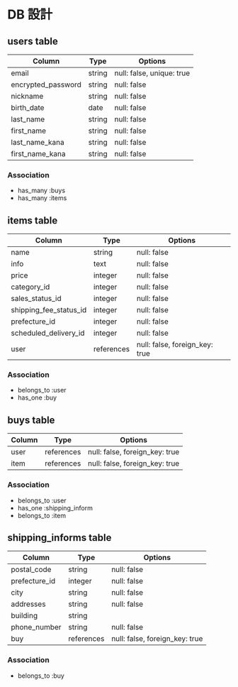 # DB 設計

## users table

| Column             | Type                | Options                        |
|--------------------|---------------------|--------------------------------|
| email              | string              | null: false, unique: true      |
| encrypted_password | string              | null: false                    |
| nickname           | string              | null: false                    |
| birth_date         | date                | null: false                    |
| last_name          | string              | null: false                    |
| first_name         | string              | null: false                    |
| last_name_kana     | string              | null: false                    |
| first_name_kana    | string              | null: false                    |


### Association

* has_many :buys
* has_many :items


## items table

| Column                 | Type                | Options                        |
|------------------------|---------------------|--------------------------------|
| name                   | string              | null: false                    |
| info                   | text                | null: false                    |
| price                  | integer             | null: false                    |
| category_id            | integer             | null: false                    |
| sales_status_id        | integer             | null: false                    |
| shipping_fee_status_id | integer             | null: false                    |
| prefecture_id          | integer             | null: false                    |
| scheduled_delivery_id  | integer             | null: false                    |
| user                   | references          | null: false, foreign_key: true |


### Association

* belongs_to :user
* has_one :buy


## buys table

| Column             | Type                | Options                        |
|--------------------|---------------------|--------------------------------|
| user               | references          | null: false, foreign_key: true |
| item               | references          | null: false, foreign_key: true |


### Association

* belongs_to :user
* has_one :shipping_inform
* belongs_to :item


## shipping_informs table

| Column             | Type                | Options                        |
|--------------------|---------------------|--------------------------------|
| postal_code        | string              | null: false                    |
| prefecture_id      | integer             | null: false                    |
| city               | string              | null: false                    |
| addresses          | string              | null: false                    |
| building           | string              |                                |
| phone_number       | string              | null: false                    |
| buy                | references          | null: false, foreign_key: true |


### Association

* belongs_to :buy